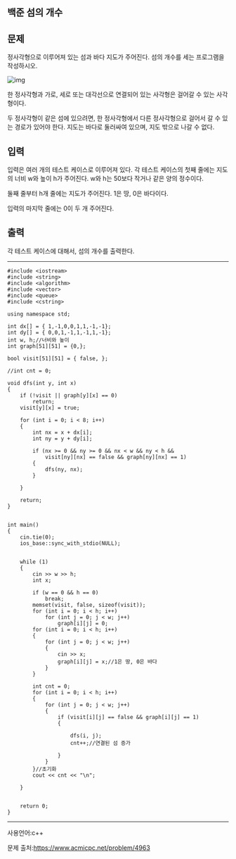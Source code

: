 ## 백준 섬의 개수 

## 문제

정사각형으로 이루어져 있는 섬과 바다 지도가 주어진다. 섬의 개수를 세는 프로그램을 작성하시오.

![img](https://www.acmicpc.net/upload/images/island.png)

한 정사각형과 가로, 세로 또는 대각선으로 연결되어 있는 사각형은 걸어갈 수 있는 사각형이다. 

두 정사각형이 같은 섬에 있으려면, 한 정사각형에서 다른 정사각형으로 걸어서 갈 수 있는 경로가 있어야 한다. 지도는 바다로 둘러싸여 있으며, 지도 밖으로 나갈 수 없다.

## 입력

입력은 여러 개의 테스트 케이스로 이루어져 있다. 각 테스트 케이스의 첫째 줄에는 지도의 너비 w와 높이 h가 주어진다. w와 h는 50보다 작거나 같은 양의 정수이다.

둘째 줄부터 h개 줄에는 지도가 주어진다. 1은 땅, 0은 바다이다.

입력의 마지막 줄에는 0이 두 개 주어진다.

## 출력

각 테스트 케이스에 대해서, 섬의 개수를 출력한다.

___

```
#include <iostream>
#include <string>
#include <algorithm>
#include <vector>
#include <queue>
#include <cstring>

using namespace std;

int dx[] = { 1,-1,0,0,1,1,-1,-1};
int dy[] = { 0,0,1,-1,1,-1,1,-1};
int w, h;//너비와 높이
int graph[51][51] = {0,};

bool visit[51][51] = { false, };

//int cnt = 0;

void dfs(int y, int x)
{
	if (!visit || graph[y][x] == 0)
		return;
	visit[y][x] = true;

	for (int i = 0; i < 8; i++)
	{
		int nx = x + dx[i];
		int ny = y + dy[i];

		if (nx >= 0 && ny >= 0 && nx < w && ny < h &&
			visit[ny][nx] == false && graph[ny][nx] == 1)
		{
			dfs(ny, nx);
		}

	}

	return;
}


int main()
{
	cin.tie(0);
	ios_base::sync_with_stdio(NULL);

	
	while (1)
	{
		cin >> w >> h;
		int x;

		if (w == 0 && h == 0)
			break;
		memset(visit, false, sizeof(visit));
		for (int i = 0; i < h; i++)
			for (int j = 0; j < w; j++)
				graph[i][j] = 0;
		for (int i = 0; i < h; i++)
		{
			for (int j = 0; j < w; j++)
			{
				cin >> x;
				graph[i][j] = x;//1은 땅, 0은 바다
			}
		}

		int cnt = 0;
		for (int i = 0; i < h; i++)
		{
			for (int j = 0; j < w; j++)
			{
				if (visit[i][j] == false && graph[i][j] == 1)
				{
				
					dfs(i, j);
					cnt++;//연결된 섬 증가
					
				}
			}
		}//초기화
		cout << cnt << "\n";
		
	}
	
	
	return 0;
}
```

___





사용언어:c++

문제 출처:https://www.acmicpc.net/problem/4963